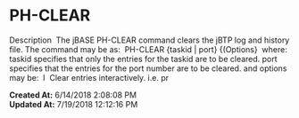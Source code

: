 # PH-CLEAR 

Description  The jBASE PH-CLEAR command clears the jBTP log and history file. The command may be as:  PH-CLEAR {taskid | port} {(Options}  where:  taskid specifies that only the entries for the taskid are to be cleared. port specifies that the entries for the port number are to be cleared. and options may be:  I  Clear entries interactively. i.e. pr  

**Created At:** 6/14/2018 2:08:08 PM  
**Updated At:** 7/19/2018 12:12:16 PM  

